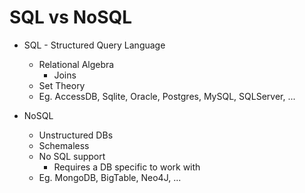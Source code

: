 # SQL vs NoSQL

- SQL - Structured Query Language
  - Relational Algebra
    - Joins
  - Set Theory
  - Eg. AccessDB, Sqlite, Oracle, Postgres, MySQL, SQLServer, ...

- NoSQL
  - Unstructured DBs
  - Schemaless
  - No SQL support
    - Requires a DB specific to work with
  - Eg. MongoDB, BigTable, Neo4J, ...
